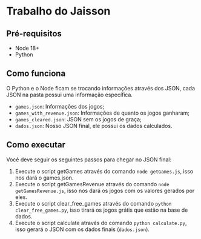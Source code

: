 # Trabalho do Jaisson

## Pré-requisitos

- Node 18+
- Python

## Como funciona

O Python e o Node ficam se trocando informações através dos JSON, cada JSON na pasta possui uma informação específica.

- `games.json`: Informações dos jogos;
- `games_with_revenue.json`: Informações de quanto os jogos ganharam;
- `games_cleared.json`: JSON sem os jogos de graça;
- `dados.json`: Nosso JSON final, ele possui os dados calculados.

## Como executar

Você deve seguir os seguintes passos para chegar no JSON final:

1. Execute o script getGames através do comando `node getGames.js`, isso nos dará o games.json.
1. Execute o script getGamesRevenue através do comando `node getGamesRevenue.js`, isso nos dará os jogos com os valores gerados por eles.
1. Execute o script clear_free_games através do comando `python clear_free_games.py`, isso tirará os jogos grátis que estão na base de dados.
1. Execute o script calculate através do comando `python calculate.py`, isso gerará o JSON com os dados finais (`dados.json`).